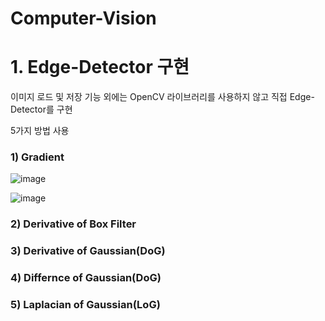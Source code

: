 # Computer-Vision

# 1. Edge-Detector 구현

이미지 로드 및 저장 기능 외에는 OpenCV 라이브러리를 사용하지 않고 직접 Edge-Detector를 구현

5가지 방법 사용

### 1) Gradient    

![image](https://user-images.githubusercontent.com/73388615/148052770-a8ff5530-0a5f-4046-9a6b-f33a78929549.png)                             

![image](https://user-images.githubusercontent.com/73388615/148052796-cf1c6945-9862-41cf-b3c3-67b98da6d75f.png)




### 2) Derivative of Box Filter       


### 3) Derivative of Gaussian(DoG)      


### 4) Differnce of Gaussian(DoG)     


### 5) Laplacian of Gaussian(LoG)
